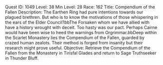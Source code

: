 Quest ID: 1049
Level: 38
Min Level: 28
Race: 162
Title: Compendium of the Fallen
Description: The Earthen Ring had pure intentions towards our plagued brethren. But who is to know the motivations of those whispering in the ears of the Elder Council?$b$bThe Forsaken whom we have allied with have a history wrought with deceit. Too hasty was our pact. Perhaps Cairne would have been wise to heed the warnings from Orgrimmar.$b$bDeep within the Scarlet Monastery lies the Compendium of the Fallen, guarded by crazed human zealots. Their method is forged from insanity but their research might prove useful.
Objective: Retrieve the Compendium of the Fallen from the Monastery in Tirisfal Glades and return to Sage Truthseeker in Thunder Bluff.
